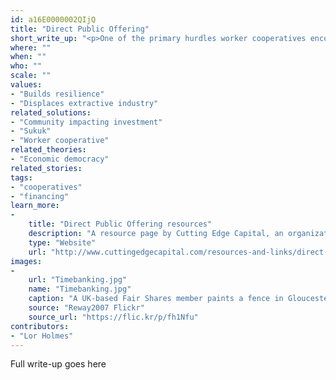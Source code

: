 ```yaml
---
id: a16E0000002QIjQ
title: "Direct Public Offering"
short_write_up: "<p>One of the primary hurdles worker cooperatives encounter is access to capital. Those without cash or collateral simply cannot obtain traditional loans, and venture capitalists looking for big profits and a quick exit will not consider supporting a co-op because their investment won’t come with control of the company. A Direct Public Offering (DPO) is one way for businesses to raise money by selling stock to ordinary people, not just accredited investors. A DPO allows a business to have more control over the terms and to advertise the offering publicly, increasing the pool of investors exponentially! For the business, a DPO provides the “patient” capital it needs to start-up, expand or weather a storm. For the investor, a DPO can bring the potential for annual dividends and the ability to directly support community enterprise.</p>"
where: ""
when: ""
who: ""
scale: ""
values:
- "Builds resilience"
- "Displaces extractive industry"
related_solutions:
- "Community impacting investment"
- "Sukuk"
- "Worker cooperative"
related_theories:
- "Economic democracy"
related_stories:
tags:
- "cooperatives"
- "financing"
learn_more:
-
    title: "Direct Public Offering resources"
    description: "A resource page by Cutting Edge Capital, an organization that provides DPO services"
    type: "Website"
    url: "http://www.cuttingedgecapital.com/resources-and-links/direct-public-offering/"
images:
-
    url: "Timebanking.jpg"
    name: "Timebanking.jpg"
    caption: "A UK-based Fair Shares member paints a fence in Gloucester."
    source: "Reway2007 Flickr"
    source_url: "https://flic.kr/p/fh1Nfu"
contributors:
- "Lor Holmes"
---
```

Full write-up goes here
